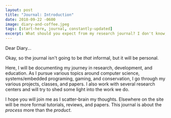 ```yaml
---
layout: post
title: "Journal: Introduction"
date: 2018-09-22 -0600
image: diary-and-coffee.jpeg
tags: [start-here, journal, constantly-updated]
excerpt: What should you expect from my research journal? I don't know, either.
---
```


Dear Diary...

Okay, so the journal isn't going to be *that* informal, but it will be personal.

Here, I will be documenting my journey in research, development, and education. As I pursue various topics around computer science, systems/embedded programing, gaming, and conservation, I go through my various projects, classes, and papers. I also work with several research centers and will try to shed some light into the work we do.

I hope you will join me as I scatter-brain my thoughts. Elsewhere on the site will be more formal tutorials, reviews, and papers. This journal is about the *process* more than the *product*.
